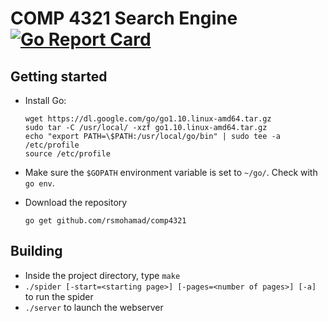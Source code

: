 # COMP 4321 Search Engine [![Go Report Card](https://goreportcard.com/badge/github.com/rsmohamad/comp4321)](https://goreportcard.com/report/github.com/rsmohamad/comp4321)

## Getting started
    
 - Install Go:
   ```
   wget https://dl.google.com/go/go1.10.linux-amd64.tar.gz
   sudo tar -C /usr/local/ -xzf go1.10.linux-amd64.tar.gz
   echo "export PATH=\$PATH:/usr/local/go/bin" | sudo tee -a /etc/profile
   source /etc/profile
   ```
   
- Make sure the `$GOPATH` environment variable is set to `~/go/`. Check with `go env`.

- Download the repository
    ```
    go get github.com/rsmohamad/comp4321
    ```


## Building

- Inside the project directory, type `make`
- `./spider [-start=<starting page>] [-pages=<number of pages>] [-a] ` to run the spider
- `./server` to launch the webserver

